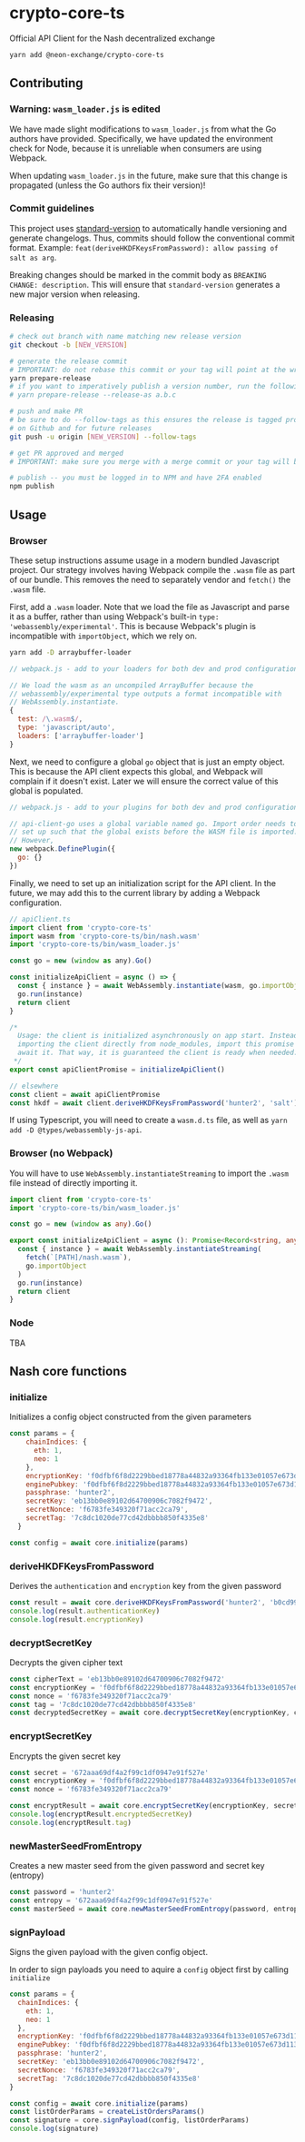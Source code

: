 # crypto-core-ts

Official API Client for the Nash decentralized exchange

```sh
yarn add @neon-exchange/crypto-core-ts
```

## Contributing

### Warning: `wasm_loader.js` is edited

We have made slight modifications to `wasm_loader.js` from what the Go authors have provided. Specifically, we have updated the environment check for Node, because it is unreliable when consumers are using Webpack.

When updating `wasm_loader.js` in the future, make sure that this change is propagated (unless the Go authors fix their version)!

### Commit guidelines

This project uses [standard-version](https://github.com/conventional-changelog/standard-version) to automatically handle versioning and generate changelogs. Thus, commits should follow the conventional commit format. Example: `feat(deriveHKDFKeysFromPassword): allow passing of salt as arg`.

Breaking changes should be marked in the commit body as `BREAKING CHANGE: description`. This will ensure that `standard-version` generates a new major version when releasing.

### Releasing

```sh
# check out branch with name matching new release version
git checkout -b [NEW_VERSION]

# generate the release commit
# IMPORTANT: do not rebase this commit or your tag will point at the wrong SHA
yarn prepare-release
# if you want to imperatively publish a version number, run the following instead
# yarn prepare-release --release-as a.b.c

# push and make PR
# be sure to do --follow-tags as this ensures the release is tagged properly
# on Github and for future releases
git push -u origin [NEW_VERSION] --follow-tags

# get PR approved and merged
# IMPORTANT: make sure you merge with a merge commit or your tag will be wrong

# publish -- you must be logged in to NPM and have 2FA enabled
npm publish
```

## Usage

### Browser

These setup instructions assume usage in a modern bundled Javascript project. Our strategy involves having Webpack compile the `.wasm` file as part of our bundle. This removes the need to separately vendor and `fetch()` the `.wasm` file.

First, add a `.wasm` loader. Note that we load the file as Javascript and parse it as a buffer, rather than using Webpack's built-in `type: 'webassembly/experimental'`. This is because Webpack's plugin is incompatible with `importObject`, which we rely on.

```sh
yarn add -D arraybuffer-loader
```

```javascript
// webpack.js - add to your loaders for both dev and prod configurations.

// We load the wasm as an uncompiled ArrayBuffer because the
// webassembly/experimental type outputs a format incompatible with
// WebAssembly.instantiate.
{
  test: /\.wasm$/,
  type: 'javascript/auto',
  loaders: ['arraybuffer-loader']
}
```

Next, we need to configure a global `go` object that is just an empty object. This is because the API client expects this global, and Webpack will complain if it doesn't exist. Later we will ensure the correct value of this global is populated.

```javascript
// webpack.js - add to your plugins for both dev and prod configurations.

// api-client-go uses a global variable named go. Import order needs to be
// set up such that the global exists before the WASM file is imported.
// However,
new webpack.DefinePlugin({
  go: {}
})
```

Finally, we need to set up an initialization script for the API client. In the future, we may add this to the current library by adding a Webpack configuration.

```javascript
// apiClient.ts
import client from 'crypto-core-ts'
import wasm from 'crypto-core-ts/bin/nash.wasm'
import 'crypto-core-ts/bin/wasm_loader.js'

const go = new (window as any).Go()

const initializeApiClient = async () => {
  const { instance } = await WebAssembly.instantiate(wasm, go.importObject)
  go.run(instance)
  return client
}

/*
  Usage: the client is initialized asynchronously on app start. Instead of
  importing the client directly from node_modules, import this promise and
  await it. That way, it is guaranteed the client is ready when needed.
 */
export const apiClientPromise = initializeApiClient()

// elsewhere
const client = await apiClientPromise
const hkdf = await client.deriveHKDFKeysFromPassword('hunter2', 'salt')
```

If using Typescript, you will need to create a `wasm.d.ts` file, as well as `yarn add -D @types/webassembly-js-api`.

### Browser (no Webpack)

You will have to use `WebAssembly.instantiateStreaming` to import the `.wasm` file instead of directly importing it.

```typescript
import client from 'crypto-core-ts'
import 'crypto-core-ts/bin/wasm_loader.js'

const go = new (window as any).Go()

export const initializeApiClient = async (): Promise<Record<string, any>> => {
  const { instance } = await WebAssembly.instantiateStreaming(
    fetch(`[PATH]/nash.wasm`),
    go.importObject
  )
  go.run(instance)
  return client
}
```

### Node

TBA

## Nash core functions

### initialize
Initializes a config object constructed from the given parameters

```javascript
const params = {
    chainIndices: {
      eth: 1,
      neo: 1
    },
    encryptionKey: 'f0dfbf6f8d2229bbed18778a44832a93364fb133e01057e673d11327528042ed',
    enginePubkey: 'f0dfbf6f8d2229bbed18778a44832a93364fb133e01057e673d11327528042ed',
    passphrase: 'hunter2',
    secretKey: 'eb13bb0e89102d64700906c7082f9472',
    secretNonce: 'f6783fe349320f71acc2ca79',
    secretTag: '7c8dc1020de77cd42dbbbb850f4335e8'
  }

const config = await core.initialize(params)
```

### deriveHKDFKeysFromPassword
Derives the `authentication` and `encryption` key from the given password

```javascript
const result = await core.deriveHKDFKeysFromPassword('hunter2', 'b0cd9948365b')
console.log(result.authenticationKey)
console.log(result.encryptionKey)
```

### decryptSecretKey
Decrypts the given cipher text

```javascript
const cipherText = 'eb13bb0e89102d64700906c7082f9472'
const encryptionKey = 'f0dfbf6f8d2229bbed18778a44832a93364fb133e01057e673d11327528042ed'
const nonce = 'f6783fe349320f71acc2ca79'
const tag = '7c8dc1020de77cd42dbbbb850f4335e8'
const decryptedSecretKey = await core.decryptSecretKey(encryptionKey, cipherText, nonce, tag)
```

### encryptSecretKey
Encrypts the given secret key

```javascript
const secret = '672aaa69df4a2f99c1df0947e91f527e'
const encryptionKey = 'f0dfbf6f8d2229bbed18778a44832a93364fb133e01057e673d11327528042ed'
const nonce = 'f6783fe349320f71acc2ca79'

const encryptResult = await core.encryptSecretKey(encryptionKey, secret, nonce)
console.log(encryptResult.encryptedSecretKey)
console.log(encryptResult.tag)
```

### newMasterSeedFromEntropy
Creates a new master seed from the given password and secret key (entropy)

```javascript
const password = 'hunter2'
const entropy = '672aaa69df4a2f99c1df0947e91f527e'
const masterSeed = await core.newMasterSeedFromEntropy(password, entropy)
```

### signPayload
Signs the given payload with the given config object.

In order to sign payloads you need to aquire a `config` object first by calling `initialize`

```javascript
const params = {
  chainIndices: {
    eth: 1,
    neo: 1
  },
  encryptionKey: 'f0dfbf6f8d2229bbed18778a44832a93364fb133e01057e673d11327528042ed',
  enginePubkey: 'f0dfbf6f8d2229bbed18778a44832a93364fb133e01057e673d11327528042ed',
  passphrase: 'hunter2',
  secretKey: 'eb13bb0e89102d64700906c7082f9472',
  secretNonce: 'f6783fe349320f71acc2ca79',
  secretTag: '7c8dc1020de77cd42dbbbb850f4335e8'
}

const config = await core.initialize(params)
const listOrderParams = createListOrdersParams()
const signature = core.signPayload(config, listOrderParams)
console.log(signature)
```
